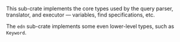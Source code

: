 This sub-crate implements the core types used by the query parser,
translator, and executor — variables, find specifications, etc.

The `edn` sub-crate implements some even lower-level types, such as `Keyword`.
